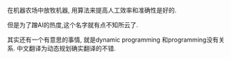 在机器农场中放牧机器, 用算法来提高人工效率和准确性是好的.

但是为了蹭AI的热度,这个名字就有点不知所云了.

其实还有一个有意思的事情, 就是dynamic programming 和programming没有关系. 中文翻译为动态规划确实翻译的不错.
